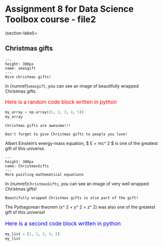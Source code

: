 # Assignment 8 for Data Science Toolbox course - file2


(section-label)= 
## Christmas gifts


 ```{figure} xmasgift2.jpg
 ---
 height: 300px
 name: xmasgift
 ---
 Nice christmas gifts!
 ```

In {numref}`xmasgift`, you can see an image of beautifully wrapped Christmas gifts. 

<p style="color:red; font-size:120%">
Here is a random code block written in python
</p>


```python
my_array = np.array((1, 2, 3, 4, 5))
my_array
```


```{margin} Did you know?
Christmas gifts are awesome!!!
```


```{warning}
Don't forget to give Christmas gifts to people you love!
```

Albert Einstein’s energy-mass equation, $ E = mc^ 2 $ is one of the greatest gift of this universe.

 ```{figure} ChristmasGifts.jpg
 ---
 height: 300px
 name: ChristmasGifts
 ---
 More puzzling mathematical equations
 ```

In {numref}`ChristmasGifts`, you can see an image of very well wrapped Christmas gifts! 

```{tip}
Beautifully wrapped Christmas gifts is also part of the gift!
```

The Pythagorean theorem \(x^ 2 + y^ 2 = z^ 2\) was also one of the greatest gift of this universe!

<p style="color:blue; font-size:125%">
Here is a second code block written in python
</p>


```python
my_list = [1, 2, 3, 4, 5]
my_list
```
